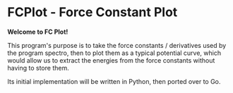 # FCPlot - Force Constant Plot

<b> Welcome to FC Plot! </b>

This program's purpose is to take the force constants / derivatives used by the program spectro, then to plot them as a
typical potential curve, which would allow us to extract the energies from the force constants without having to store them.

Its initial implementation will be written in Python, then ported over to Go. 
